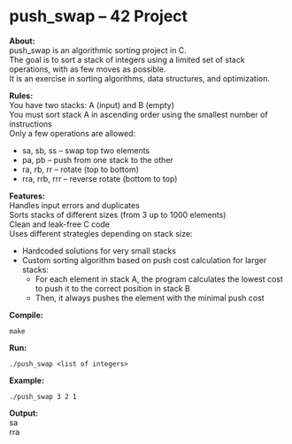 # push_swap – 42 Project
**About:**<br/>
push_swap is an algorithmic sorting project in C.<br/>
The goal is to sort a stack of integers using a limited set of stack operations, with as few moves as possible.<br/>
It is an exercise in sorting algorithms, data structures, and optimization.<br/>

**Rules:**<br/>
You have two stacks: A (input) and B (empty)<br/>
You must sort stack A in ascending order using the smallest number of instructions<br/>
Only a few operations are allowed:
- sa, sb, ss – swap top two elements
- pa, pb – push from one stack to the other
- ra, rb, rr – rotate (top to bottom)
- rra, rrb, rrr – reverse rotate (bottom to top)

**Features:**<br/>
Handles input errors and duplicates<br/>
Sorts stacks of different sizes (from 3 up to 1000 elements)<br/>
Clean and leak-free C code<br/>
Uses different strategies depending on stack size:<br/>
- Hardcoded solutions for very small stacks
- Custom sorting algorithm based on push cost calculation for larger stacks:
    - For each element in stack A, the program calculates the lowest cost to push it to the correct position in stack B
    - Then, it always pushes the element with the minimal push cost

**Compile:**<br/>

    make

**Run:**<br/>

    ./push_swap <list of integers>

**Example:**<br/>

    ./push_swap 3 2 1

**Output:**<br/>
sa<br/>
rra<br/>
